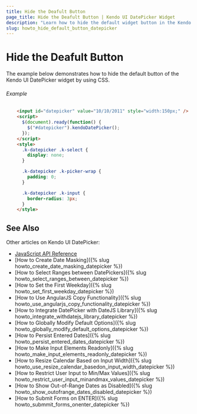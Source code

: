 ```yaml
---
title: Hide the Deafult Button
page_title: Hide the Deafult Button | Kendo UI DatePicker Widget
description: "Learn how to hide the default widget button in the Kendo UI DatePicker."
slug: howto_hide_default_button_datepicker
---
```


# Hide the Deafult Button

The example below demonstrates how to hide the default button of the Kendo UI DatePicker widget by using CSS.

###### Example

```html
    <input id="datepicker" value="10/10/2011" style="width:150px;" />
    <script>
      $(document).ready(function() {
        $("#datepicker").kendoDatePicker();
      });
    </script>
    <style>
      .k-datepicker .k-select {
        display: none;
      }

      .k-datepicker .k-picker-wrap {
        padding: 0;
      }

      .k-datepicker .k-input {
        border-radius: 3px;
      }
    </style>
```

## See Also

Other articles on Kendo UI DatePicker:

* [JavaScript API Reference](/api/javascript/ui/datepicker)
* [How to Create Date Masking]({% slug howto_create_date_masking_datepicker %})
* [How to Select Ranges between DatePickers]({% slug howto_select_ranges_between_datepicker %})
* [How to Set the First Weekday]({% slug howto_set_first_weekday_datepicker %})
* [How to Use AngularJS Copy Functionality]({% slug howto_use_angularjs_copy_functionality_datepicker %})
* [How to Integrate DatePicker with DateJS Library]({% slug howto_integrate_withdatejs_library_datepicker %})
* [How to Globally Modify Default Options]({% slug howto_globally_modify_default_options_datepicker %})
* [How to Persist Entered Dates]({% slug howto_persist_entered_dates_datepicker %})
* [How to Make Input Elements Readonly]({% slug howto_make_input_elements_readonly_datepicker %})
* [How to Resize Calendar Based on Input Width]({% slug howto_use_resize_calendar_basedon_input_width_datepicker %})
* [How to Restrict User Input to Min/Max Values]({% slug howto_restrict_user_input_minandmax_values_datepicker %})
* [How to Show Out-of-Range Dates as Disabled]({% slug howto_show_outofrange_dates_disabled_datepicker %})
* [How to Submit Forms on ENTER]({% slug howto_submmit_forms_onenter_datepicker %})

